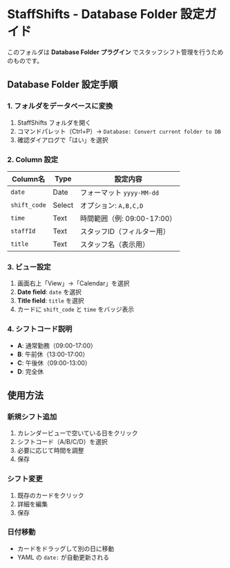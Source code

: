 # StaffShifts - Database Folder 設定ガイド

このフォルダは **Database Folder プラグイン** でスタッフシフト管理を行うためのものです。

## Database Folder 設定手順

### 1. フォルダをデータベースに変換
1. StaffShifts フォルダを開く
2. コマンドパレット（Ctrl+P）→ `Database: Convert current folder to DB`
3. 確認ダイアログで「はい」を選択

### 2. Column 設定

| Column名      | Type   | 設定内容                 |
| ------------ | ------ | -------------------- |
| `date`       | Date   | フォーマット `yyyy-MM-dd`  |
| `shift_code` | Select | オプション: `A,B,C,D`     |
| `time`       | Text   | 時間範囲（例: 09:00-17:00） |
| `staffId`    | Text   | スタッフID（フィルター用）       |
| `title`      | Text   | スタッフ名（表示用）           |

### 3. ビュー設定
1. 画面右上「View」→「Calendar」を選択
2. **Date field**: `date` を選択
3. **Title field**: `title` を選択
4. カードに `shift_code` と `time` をバッジ表示

### 4. シフトコード説明
- **A**: 通常勤務（09:00-17:00）
- **B**: 午前休（13:00-17:00）
- **C**: 午後休（09:00-13:00）
- **D**: 完全休

## 使用方法

### 新規シフト追加
1. カレンダービューで空いている日をクリック
2. シフトコード（A/B/C/D）を選択
3. 必要に応じて時間を調整
4. 保存

### シフト変更
1. 既存のカードをクリック
2. 詳細を編集
3. 保存

### 日付移動
- カードをドラッグして別の日に移動
- YAML の `date:` が自動更新される 